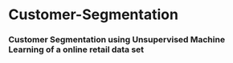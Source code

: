 # Customer-Segmentation


### Customer Segmentation using Unsupervised Machine Learning of a online retail data set 
